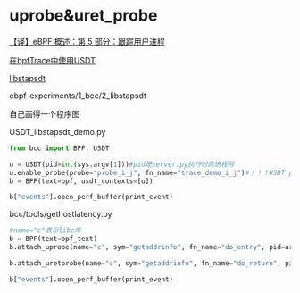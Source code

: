# uprobe&uret_probe

[【译】eBPF 概述：第 5 部分：跟踪用户进程](https://www.ebpf.top/post/ebpf-overview-part-5/)

[在bpfTrace中使用USDT](https://lizhaolong.blog.csdn.net/article/details/119978739)

[libstapsdt](https://github.com/sthima/libstapsdt)

ebpf-experiments/1_bcc/2_libstapsdt

自己画得一个程序图



USDT_libstapsdt_demo.py

```python
from bcc import BPF, USDT

u = USDT(pid=int(sys.argv[1]))#pid是server.py执行时的进程号
u.enable_probe(probe="probe_i_j", fn_name="trace_demo_i_j")#！！！USDT probe，探针file_transfer 关联一个钩子函数，跟踪点作为钩子函数的入参
b = BPF(text=bpf, usdt_contexts=[u])

b["events"].open_perf_buffer(print_event)
```





bcc/tools/gethostlatency.py

```python
#name="c"表示libc库
b = BPF(text=bpf_text)
b.attach_uprobe(name="c", sym="getaddrinfo", fn_name="do_entry", pid=args.pid)

b.attach_uretprobe(name="c", sym="getaddrinfo", fn_name="do_return", pid=args.pid)

b["events"].open_perf_buffer(print_event)
```

